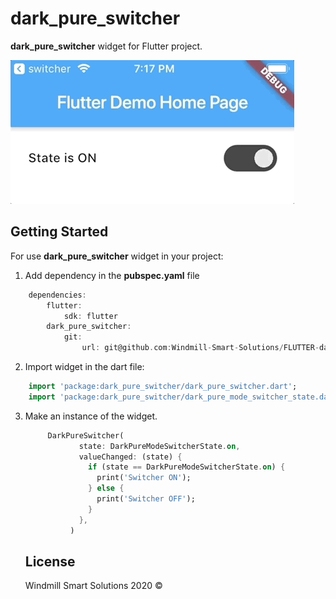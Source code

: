 # dark_pure_switcher

**dark_pure_switcher** widget for Flutter project.

![](dark_pure_switcher.gif)

## Getting Started

For use **dark_pure_switcher** widget in your project:
1. Add dependency in the **pubspec.yaml** file
```dart
    dependencies:
        flutter:
            sdk: flutter
        dark_pure_switcher:
            git:
                url: git@github.com:Windmill-Smart-Solutions/FLUTTER-dark_pure_switcher.git
```

2. Import widget in the dart file:
```dart
    import 'package:dark_pure_switcher/dark_pure_switcher.dart';
    import 'package:dark_pure_switcher/dark_pure_mode_switcher_state.dart';
```

3. Make an instance of the widget.

    ```dart
         DarkPureSwitcher(
                state: DarkPureModeSwitcherState.on,
                valueChanged: (state) {
                  if (state == DarkPureModeSwitcherState.on) {
                    print('Switcher ON');
                  } else {
                    print('Switcher OFF');
                  }
                },
              )
    ```
    
    
    ## License

    Windmill Smart Solutions 2020 ©